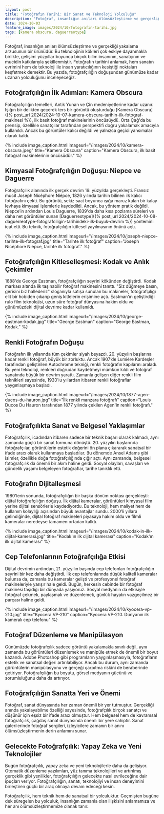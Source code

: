 ```yaml
---
layout: post
title: "Fotoğrafın Tarihi: Bir Sanat ve Teknoloji Yolculuğu"
description: "Fotoğraf, insanlığın anıları ölümsüzleştirme ve gerçekliği yakalama arzusunun bir ürünüdür."
date: 2024-10-03
feature_image: images/2024/10/fotografin-tarihi.jpg
tags: [kamera obscura, daguerreotype]
---
```


Fotoğraf, insanlığın anıları ölümsüzleştirme ve gerçekliği yakalama arzusunun bir ürünüdür. Bu teknolojinin kökleri çok eskiye dayanmakla birlikte, gelişimi yüzyıllar boyunca birçok bilim insanının, sanatçının ve mucidin katkılarıyla şekillenmiştir. Fotoğrafın tarihini anlamak, hem sanatın evrimini hem de teknoloji ile insan yaratıcılığının kesiştiği noktaları keşfetmek demektir. Bu yazıda, fotoğrafçılığın doğuşundan günümüze kadar uzanan yolculuğunu inceleyeceğiz.

<!--more-->

## Fotoğrafçılığın İlk Adımları: Kamera Obscura

Fotoğrafçılığın temelleri, Antik Yunan ve Çin medeniyetlerine kadar uzanır. Işığın bir delikten geçerek ters bir görüntü oluşturduğu [Kamera Obscura]({% post_url 2024/2024-10-07-kamera-obscura-tarihin-ilk-fotograf-makinesi %}), ilk basit fotoğraf makinelerinin öncüsüydü. Orta Çağ'da bu prensip, özellikle sanatçılar tarafından perspektifi doğru yakalamak amacıyla kullanıldı. Ancak bu görüntüler kalıcı değildi ve yalnızca geçici yansımalar olarak kaldı.

{% include image_caption.html imageurl="/images/2024/10/kamera-obscura.jpeg" title="Kamera Obscura" caption="Kamera Obscura, ilk basit fotoğraf makinelerinin öncüsüdür." %}

## Kimyasal Fotoğrafçılığın Doğuşu: Niepce ve Daguerre
Fotoğrafçılık alanında ilk gerçek devrim 19. yüzyılda gerçekleşti. Fransız mucit Joseph Nicéphore Niépce, 1826 yılında tarihin bilinen ilk kalıcı fotoğrafını çekti. Bu görüntü, sekiz saat boyunca ışığa maruz kalan bir kalay levhaya kimyasal işlemlerle kaydedildi. Ancak, bu yöntem pratik değildi. Niepce’in ardından Louis Daguerre, 1839'da daha kısa pozlama süreleri ve daha net görüntüler sunan [Daguerreotype]({% post_url 2024/2024-10-08-daguerreotype-fotografciligin-tarihindeki-ilk-buyuk-devrim %}) yöntemini icat etti. Bu teknik, fotoğrafçılığın kitlesel yayılmasının önünü açtı.

{% include image_caption.html imageurl="/images/2024/10/joseph-niepce-tarihte-ilk-fotograf.jpg" title="Tarihte ilk fotoğraf" caption="Joseph Nicéphore Niépce, tarihte ilk fotoğraf." %}

## Fotoğrafçılığın Kitleselleşmesi: Kodak ve Anlık Çekimler
1888'de George Eastman, fotoğrafçılığın seyrini kökünden değiştirdi. Kodak markası altında ilk taşınabilir fotoğraf makinesini tanıttı. "Siz düğmeye basın, gerisini biz hallederiz" sloganıyla satışa sunulan bu makineler, fotoğrafçılığı elit bir hobiden çıkarıp geniş kitlelerin erişimine açtı. Eastman'ın geliştirdiği rulo film teknolojisi, uzun süre fotoğraf dünyasına hakim oldu ve günümüzdeki dijital devrime kadar kullanıldı.

{% include image_caption.html imageurl="/images/2024/10/george-eastman-kodak.jpg" title="George Eastman" caption="George Eastman, Kodak." %}

## Renkli Fotoğrafın Doğuşu
Fotoğrafın ilk yıllarında tüm çekimler siyah beyazdı. 20. yüzyılın başlarına kadar renkli fotoğraf, büyük bir zorluktu. Ancak 1907’de Lumière Kardeşler tarafından geliştirilen Autochrome tekniği, renkli fotoğrafın kapılarını araladı. Bu yeni teknoloji, renkleri doğrudan kaydetmeyi mümkün kıldı ve fotoğraf sanatında büyük bir devrim yarattı. Zamanla gelişen diğer renkli film teknikleri sayesinde, 1930'lu yıllardan itibaren renkli fotoğraflar yaygınlaşmaya başladı.

{% include image_caption.html imageurl="/images/2024/10/1877-agen-ducos-du-hauron.jpg" title="İlk renkli manzara fotoğrafı" caption="Louis Ducos Du Hauron tarafından 1877 yılında çekilen Agen'in renkli fotoğrafı." %}

## Fotoğrafçılıkta Sanat ve Belgesel Yaklaşımlar
Fotoğrafçılık, icadından itibaren sadece bir teknik başarı olarak kalmadı, aynı zamanda güçlü bir sanat formuna dönüştü. 20. yüzyılın başlarında fotoğrafçılar, görüntülerin estetik değerini ön plana çıkararak sanatsal bir ifade aracı olarak kullanmaya başladılar. Bu dönemde Ansel Adams gibi isimler, özellikle doğa fotoğrafçılığında çığır açtı. Aynı zamanda, belgesel fotoğrafçılık da önemli bir akım haline geldi. Sosyal olayları, savaşları ve gündelik yaşamı belgeleyen fotoğraflar, tarihe tanıklık etti.

## Fotoğrafın Dijitalleşmesi
1980'lerin sonunda, fotoğrafçılığın bir başka dönüm noktası gerçekleşti: dijital fotoğrafçılığın doğuşu. İlk dijital kameralar, görüntüleri kimyasal film yerine dijital sensörlerle kaydediyordu. Bu teknoloji, hem maliyet hem de kullanım kolaylığı açısından büyük avantajlar sundu. 2000'li yıllara gelindiğinde, dijital fotoğraf makineleri piyasaya hakim oldu ve filmli kameralar neredeyse tamamen ortadan kalktı.

{% include image_caption.html imageurl="/images/2024/10/kodak-in-ilk-dijital-kamerasi.jpg" title="Kodak'ın ilk dijital kamerası" caption="Kodak'ın ilk dijital kamerası" %}

## Cep Telefonlarının Fotoğrafçılığa Etkisi
Dijital devrimin ardından, 21. yüzyılın başında cep telefonları fotoğrafçılığın seyrini bir kez daha değiştirdi. İlk cep telefonlarında düşük kaliteli kameralar bulunsa da, zamanla bu kameralar gelişti ve profesyonel fotoğraf makineleriyle yarışır hale geldi. Bugün, herkesin cebinde bir fotoğraf makinesi taşıdığı bir dünyada yaşıyoruz. Sosyal medyanın da etkisiyle fotoğraf çekmek, paylaşmak ve düzenlemek, günlük hayatın vazgeçilmez bir parçası haline geldi.

{% include image_caption.html imageurl="/images/2024/10/kyocera-vp-210.jpg" title="Kyocera VP-210" caption="Kyocera VP-210. Dünyanın ilk kameralı cep telefonu" %}

## Fotoğraf Düzenleme ve Manipülasyon
Günümüzde fotoğrafçılık sadece görüntü yakalamakla sınırlı değil, aynı zamanda bu görüntüleri düzenlemek ve manipüle etmek de önemli bir boyut kazandı. Adobe Photoshop gibi programların yaygınlaşmasıyla, fotoğrafların estetik ve sanatsal değeri artırılabiliyor. Ancak bu durum, aynı zamanda görüntülerin manipülasyonu ve gerçeği çarpıtma riskini de beraberinde getiriyor. Fotoğrafçılığın bu boyutu, görsel medyanın gücünü ve sorumluluğunu daha da artırıyor.

## Fotoğrafçılığın Sanatta Yeri ve Önemi
Fotoğraf, sanat dünyasında her zaman önemli bir yer tutmuştur. Gerçekliği anında yakalayabilme özelliği sayesinde, fotoğrafçılık birçok sanatçı ve düşünür için eşsiz bir ifade aracı olmuştur. Hem belgesel hem de kavramsal fotoğrafçılık, çağdaş sanat dünyasında önemli bir yere sahiptir. Sanat galerilerinde fotoğraf sergileri, izleyicilere zamanın bir anını ölümsüzleştirmenin derin anlamını sunar.

## Gelecekte Fotoğrafçılık: Yapay Zeka ve Yeni Teknolojiler
Bugün fotoğrafçılık, yapay zeka ve yeni teknolojilerle daha da gelişiyor. Otomatik düzenleme yazılımları, yüz tanıma teknolojileri ve artırılmış gerçeklik gibi yenilikler, fotoğrafçılığın gelecekte nasıl evrileceğine dair ipuçları veriyor. Fotoğrafçılığın, sanatı, teknolojiyi ve insan deneyimini birleştiren güçlü bir araç olmaya devam edeceği kesin.

Fotoğrafçılık, hem teknik hem de sanatsal bir yolculuktur. Geçmişten bugüne dek süregelen bu yolculuk, insanlığın zamanla olan ilişkisini anlamamıza ve her anı ölümsüzleştirmemize olanak tanır.